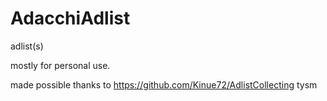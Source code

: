 # AdacchiAdlist
adlist(s)

mostly for personal use.

made possible thanks to https://github.com/Kinue72/AdlistCollecting tysm
